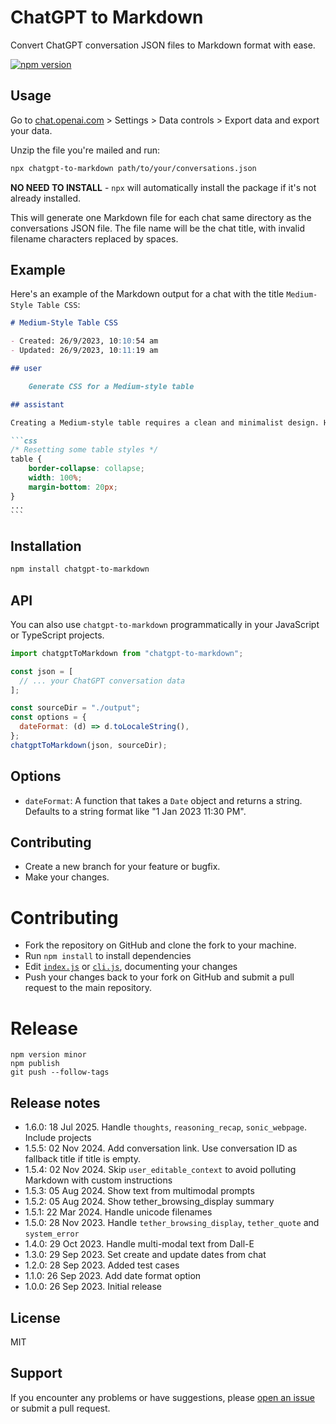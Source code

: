 # ChatGPT to Markdown

Convert ChatGPT conversation JSON files to Markdown format with ease.

[![npm version](https://badge.fury.io/js/chatgpt-to-markdown.svg)](https://badge.fury.io/js/chatgpt-to-markdown)

## Usage

Go to [chat.openai.com](https://chat.openai.com/) > Settings > Data controls > Export data and export your data.

Unzip the file you're mailed and run:

```bash
npx chatgpt-to-markdown path/to/your/conversations.json
```

**NO NEED TO INSTALL** - `npx` will automatically install the package if it's not already installed.

This will generate one Markdown file for each chat same directory as the conversations JSON file. The file name will be the chat title, with invalid filename characters replaced by spaces.

## Example

Here's an example of the Markdown output for a chat with the title `Medium-Style Table CSS`:

````markdown
# Medium-Style Table CSS

- Created: 26/9/2023, 10:10:54 am
- Updated: 26/9/2023, 10:11:19 am

## user

    Generate CSS for a Medium-style table

## assistant

Creating a Medium-style table requires a clean and minimalist design. Here's a simple CSS snippet to help you create a table that resembles the style seen on Medium. This code assumes that you have a basic HTML table structure in place.

```css
/* Resetting some table styles */
table {
    border-collapse: collapse;
    width: 100%;
    margin-bottom: 20px;
}
...
```
````

## Installation

```bash
npm install chatgpt-to-markdown
```

## API

You can also use `chatgpt-to-markdown` programmatically in your JavaScript or TypeScript projects.

```javascript
import chatgptToMarkdown from "chatgpt-to-markdown";

const json = [
  // ... your ChatGPT conversation data
];

const sourceDir = "./output";
const options = {
  dateFormat: (d) => d.toLocaleString(),
};
chatgptToMarkdown(json, sourceDir);
```

## Options

- `dateFormat`: A function that takes a `Date` object and returns a string. Defaults to a string format like "1 Jan 2023 11:30 PM".

## Contributing

- Create a new branch for your feature or bugfix.
- Make your changes.

# Contributing

- Fork the repository on GitHub and clone the fork to your machine.
- Run `npm install` to install dependencies
- Edit [`index.js`](index.js) or [`cli.js`](cli.js), documenting your changes
- Push your changes back to your fork on GitHub and submit a pull request to the main repository.

# Release

```shell
npm version minor
npm publish
git push --follow-tags
```

## Release notes

- 1.6.0: 18 Jul 2025. Handle `thoughts`, `reasoning_recap`, `sonic_webpage`. Include projects
- 1.5.5: 02 Nov 2024. Add conversation link. Use conversation ID as fallback title if title is empty.
- 1.5.4: 02 Nov 2024. Skip `user_editable_context` to avoid polluting Markdown with custom instructions
- 1.5.3: 05 Aug 2024. Show text from multimodal prompts
- 1.5.2: 05 Aug 2024. Show tether_browsing_display summary
- 1.5.1: 22 Mar 2024. Handle unicode filenames
- 1.5.0: 28 Nov 2023. Handle `tether_browsing_display`, `tether_quote` and `system_error`
- 1.4.0: 29 Oct 2023. Handle multi-modal text from Dall-E
- 1.3.0: 29 Sep 2023. Set create and update dates from chat
- 1.2.0: 28 Sep 2023. Added test cases
- 1.1.0: 26 Sep 2023. Add date format option
- 1.0.0: 26 Sep 2023. Initial release

## License

MIT

## Support

If you encounter any problems or have suggestions, please [open an issue](https://github.com/sanand0/chatgpt-to-markdown/issues) or submit a pull request.
